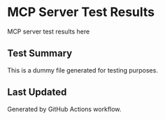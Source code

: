 # MCP Server Test Results

MCP server test results here

## Test Summary

This is a dummy file generated for testing purposes.

## Last Updated

Generated by GitHub Actions workflow.
